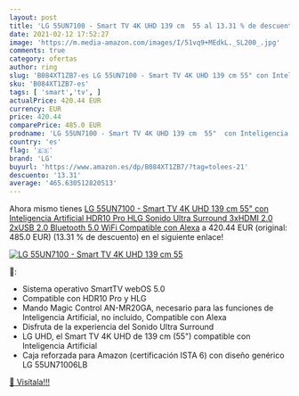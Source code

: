 ```yaml
---
layout: post
title: 'LG 55UN7100 - Smart TV 4K UHD 139 cm  55 al 13.31 % de descuento'
date: 2021-02-12 17:52:27
image: 'https://m.media-amazon.com/images/I/51vq9+MEdkL._SL200_.jpg'
comments: true
category: ofertas
author: ring
slug: 'B084XT1ZB7-es LG 55UN7100 - Smart TV 4K UHD 139 cm 55" con Inteligencia...'
sku: 'B084XT1ZB7-es'
tags: [ 'smart','tv', ]
actualPrice: 420.44 EUR
currency: EUR
price: 420.44
comparePrice: 485.0 EUR
prodname: 'LG 55UN7100 - Smart TV 4K UHD 139 cm  55"  con Inteligencia Artificial  HDR10 Pro  HLG  Sonido Ultra Surround  3xHDMI 2.0  2xUSB 2.0  Bluetooth 5.0  WiFi  Compatible con Alexa'
country: 'es'
flag: '🇪🇸'
brand: 'LG'
buyurl: 'https://www.amazon.es/dp/B084XT1ZB7/?tag=tolees-21'
descuento: '13.31'
average: '465.630512820513'
---
```


Ahora mismo tienes [LG 55UN7100 - Smart TV 4K UHD 139 cm  55"  con Inteligencia Artificial  HDR10 Pro  HLG  Sonido Ultra Surround  3xHDMI 2.0  2xUSB 2.0  Bluetooth 5.0  WiFi  Compatible con Alexa](https://www.amazon.es/dp/B084XT1ZB7/?tag=tolees-21) a 420.44 EUR (original: 485.0 EUR) (13.31 %  de descuento) en el siguiente enlace!

[![LG 55UN7100 - Smart TV 4K UHD 139 cm  55](https://m.media-amazon.com/images/I/51vq9+MEdkL._SL200_.jpg)](https://www.amazon.es/dp/B084XT1ZB7/?tag=tolees-21)

🔎:

- Sistema operativo SmartTV webOS 5.0
- Compatible con HDR10 Pro y HLG
- Mando Magic Control AN-MR20GA, necesario para las funciones de Inteligencia Artificial, no incluido, Compatible con Alexa
- Disfruta de la experiencia del Sonido Ultra Surround
- LG UHD, el Smart TV 4K UHD de 139 cm (55") compatible con Inteligencia Artificial
- Caja reforzada para Amazon (certificación ISTA 6) con diseño genérico LG 55UN71006LB

[🛒 Visítala!!!](https://www.amazon.es/dp/B084XT1ZB7/?tag=tolees-21)
